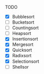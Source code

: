 TODO 


- [x] Bubblesort
- [ ] Bucketsort
- [ ] Countingsort
- [ ] Heapsort
- [x] Insertionsort
- [x] Mergesort
- [x] Quicksort
- [x] Radixsort
- [x] Selectionsort
- [ ] Shellsor
